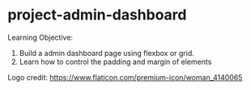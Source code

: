 # project-admin-dashboard

Learning Objective:
1) Build a admin dashboard page using flexbox or grid.
2) Learn how to control the padding and margin of elements

Logo credit: https://www.flaticon.com/premium-icon/woman_4140065
